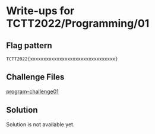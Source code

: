 # Write-ups for TCTT2022/Programming/01

## Flag pattern

`TCTT2022{xxxxxxxxxxxxxxxxxxxxxxxxxxxxxxxx}`

## Challenge Files

[program-challenge01](./program-challenge01.zip)

## Solution

Solution is not available yet.
